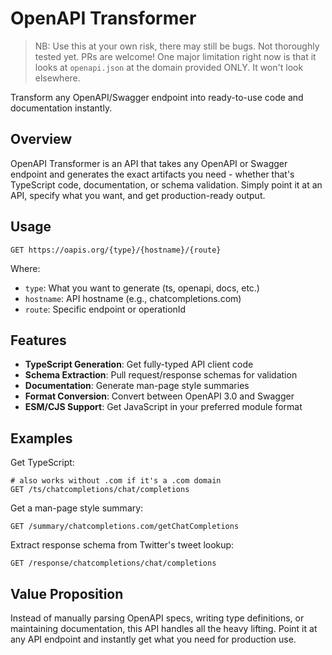 # OpenAPI Transformer

> NB: Use this at your own risk, there may still be bugs. Not thoroughly tested yet. PRs are welcome! One major limitation right now is that it looks at `openapi.json` at the domain provided ONLY. It won't look elsewhere.

Transform any OpenAPI/Swagger endpoint into ready-to-use code and documentation instantly.

## Overview

OpenAPI Transformer is an API that takes any OpenAPI or Swagger endpoint and generates the exact artifacts you need - whether that's TypeScript code, documentation, or schema validation. Simply point it at an API, specify what you want, and get production-ready output.

## Usage

```
GET https://oapis.org/{type}/{hostname}/{route}
```

Where:

- `type`: What you want to generate (ts, openapi, docs, etc.)
- `hostname`: API hostname (e.g., chatcompletions.com)
- `route`: Specific endpoint or operationId

## Features

- **TypeScript Generation**: Get fully-typed API client code
- **Schema Extraction**: Pull request/response schemas for validation
- **Documentation**: Generate man-page style summaries
- **Format Conversion**: Convert between OpenAPI 3.0 and Swagger
- **ESM/CJS Support**: Get JavaScript in your preferred module format

## Examples

Get TypeScript:

```
# also works without .com if it's a .com domain
GET /ts/chatcompletions/chat/completions
```

Get a man-page style summary:

```
GET /summary/chatcompletions.com/getChatCompletions
```

Extract response schema from Twitter's tweet lookup:

```
GET /response/chatcompletions/chat/completions
```

## Value Proposition

Instead of manually parsing OpenAPI specs, writing type definitions, or maintaining documentation, this API handles all the heavy lifting. Point it at any API endpoint and instantly get what you need for production use.
